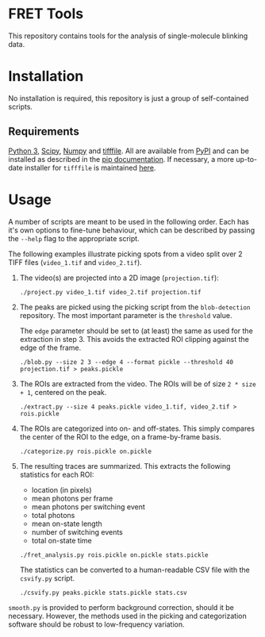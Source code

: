 # FRET Tools

This repository contains tools for the analysis of single-molecule blinking
data.

# Installation

No installation is required, this repository is just a group of self-contained
scripts.

## Requirements

[Python 3][python], [Scipy][scipy], [Numpy][numpy] and [tifffile][tifffile]. All
are available from [PyPI][pypi] and can be installed as described in the
[pip documentation][pip-install]. If necessary, a more up-to-date installer for
`tifffile` is maintained [here](https://github.com/kwohlfahrt/tifffile).

# Usage

A number of scripts are meant to be used in the following order. Each has it's
own options to fine-tune behaviour, which can be described by passing the
`--help` flag to the appropriate script.

The following examples illustrate picking spots from a video split over 2 TIFF
files (`video_1.tif` and `video_2.tif`).

1. The video(s) are projected into a 2D image (`projection.tif`):

   ```
   ./project.py video_1.tif video_2.tif projection.tif
   ```

2. The peaks are picked using the picking script from the `blob-detection`
   repository. The most important parameter is the `threshold` value.

   The `edge` parameter should be set to (at least) the same as used for the
   extraction in step 3. This avoids the extracted ROI clipping against the edge
   of the frame.
   
   ```
   ./blob.py --size 2 3 --edge 4 --format pickle --threshold 40 projection.tif > peaks.pickle
   ```
   
3. The ROIs are extracted from the video. The ROIs will be of size
   `2 * size + 1`, centered on the peak.

   ```
   ./extract.py --size 4 peaks.pickle video_1.tif, video_2.tif > rois.pickle
   ```
   
4. The ROIs are categorized into on- and off-states. This simply compares the
   center of the ROI to the edge, on a frame-by-frame basis.
   
   ```
   ./categorize.py rois.pickle on.pickle
   ```

5. The resulting traces are summarized. This extracts the following statistics
   for each ROI:

   - location (in pixels)
   - mean photons per frame
   - mean photons per switching event
   - total photons
   - mean on-state length
   - number of switching events
   - total on-state time

   ```
   ./fret_analysis.py rois.pickle on.pickle stats.pickle
   ```
   
   The statistics can be converted to a human-readable CSV file with the
   `csvify.py` script.
   
   ```
   ./csvify.py peaks.pickle stats.pickle stats.csv
   ```

`smooth.py` is provided to perform background correction, should it be
necessary. However, the methods used in the picking and categorization software
should be robust to low-frequency variation.


[python]: https://python.org
[scipy]: https://scipy.org
[numpy]: https://www.numpy.org
[tifffile]: http://www.lfd.uci.edu/~gohlke/code/tifffile.py.html
[matplotlib]: http://matplotlib.org
[skimage]: http://scikit-image.org
[skimage-log]: http://scikit-image.org/docs/dev/auto_examples/plot_blob.html#laplacian-of-gaussian-log
[pypi]: https://pypi.python.org/pypi
[pip-install]: https://pip.pypa.io/en/stable/user_guide/#installing-packages
